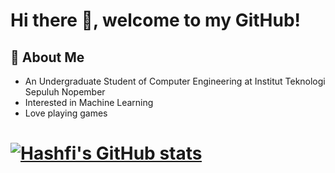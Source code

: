 # Hi there 👋, welcome to my GitHub!
## 🚀 About Me
- An Undergraduate Student of Computer Engineering at Institut Teknologi Sepuluh Nopember
- Interested in Machine Learning
- Love playing games
# [![Hashfi's GitHub stats](https://github-readme-stats.vercel.app/api?username=brostudio000)](https://github.com/anuraghazra/github-readme-stats)
